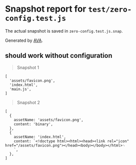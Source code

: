 # Snapshot report for `test/zero-config.test.js`

The actual snapshot is saved in `zero-config.test.js.snap`.

Generated by [AVA](https://ava.li).

## should work without configuration

> Snapshot 1

    [
      'assets/favicon.png',
      'index.html',
      'main.js',
    ]

> Snapshot 2

    [
      {
        assetName: 'assets/favicon.png',
        content: 'binary',
      },
      {
        assetName: 'index.html',
        content: `<!doctype html><html><head><link rel="icon" href="/assets/favicon.png"></head><body></body></html>␊
        `,
      },
    ]
